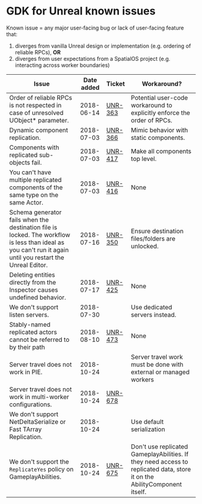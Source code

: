 # GDK for Unreal known issues

Known issue = any major user-facing bug or lack of user-facing feature that:
1. diverges from vanilla Unreal design or implementation (e.g. ordering of reliable RPCs), **OR**
2. diverges from user expectations from a SpatialOS project (e.g. interacting across worker boundaries)

| Issue | Date added | Ticket | Workaround? |
|-------|-------------------|--------|-------------|
| Order of reliable RPCs is not respected in case of unresolved UObject* parameter. | 2018-06-14 | [UNR-363](https://improbableio.atlassian.net/browse/UNR-336) | Potential user-code workaround to explicitly enforce the order of RPCs. |
| Dynamic component replication. | 2018-07-03 | [UNR-366](https://improbableio.atlassian.net/browse/UNR-366) | Mimic behavior with static components. |
| Components with replicated sub-objects fail. | 2018-07-03 |[UNR-417](https://improbableio.atlassian.net/browse/UNR-417) | Make all components top level. |
| You can't have multiple replicated components of the same type on the same Actor. | 2018-07-03 | [UNR-416](https://improbableio.atlassian.net/browse/UNR-416) | None |
| Schema generator fails when the destination file is locked. The workflow is less than ideal as you can't run it again until you restart the Unreal Editor. | 2018-07-16 | [UNR-350](https://improbableio.atlassian.net/browse/UNR-350) | Ensure destination files/folders are unlocked. |
| Deleting entities directly from the Inspector causes undefined behavior. | 2018-07-17 | [UNR-425](https://improbableio.atlassian.net/projects/UNR/issues/UNR-425) | None |
| We don't support listen servers. | 2018-07-30 | | Use dedicated servers instead. |
| Stably-named replicated actors cannot be referred to by their path | 2018-08-10 | [UNR-473](https://improbableio.atlassian.net/projects/UNR/issues/UNR-473) | None |
| Server travel does not work in PIE. | 2018-10-24 | | Server travel work must be done with external or managed workers |
| Server travel does not work in multi-worker configurations.  | 2018-10-24 | [UNR-678](https://improbableio.atlassian.net/projects/UNR/issues/UNR-678)
| We don't support NetDeltaSerialize or Fast TArray Replication.  | 2018-10-24 |  | Use default serialization
| We don't support the `ReplicateYes` policy on GameplayAbilities. | 2018-10-24 | [UNR-675](https://improbableio.atlassian.net/projects/UNR/issues/UNR-675) | Don't use replicated GameplayAbilities. If they need access to replicated data, store it on the AbilityComponent itself.
